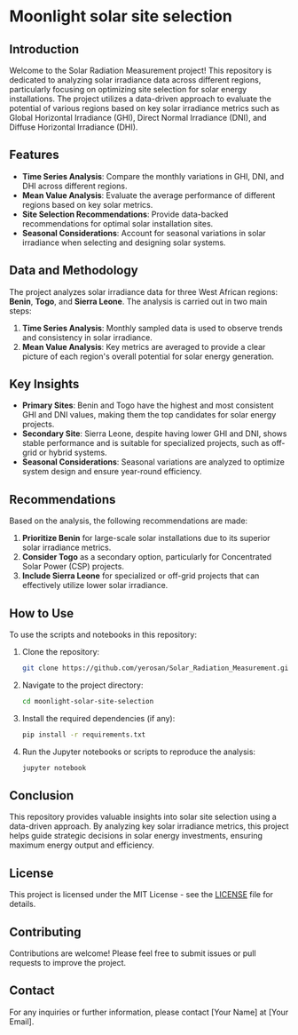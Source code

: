 # Moonlight solar site selection

## Introduction

Welcome to the Solar Radiation Measurement project! This repository is dedicated to analyzing solar irradiance data across different regions, particularly focusing on optimizing site selection for solar energy installations. The project utilizes a data-driven approach to evaluate the potential of various regions based on key solar irradiance metrics such as Global Horizontal Irradiance (GHI), Direct Normal Irradiance (DNI), and Diffuse Horizontal Irradiance (DHI).

## Features

- **Time Series Analysis**: Compare the monthly variations in GHI, DNI, and DHI across different regions.
- **Mean Value Analysis**: Evaluate the average performance of different regions based on key solar metrics.
- **Site Selection Recommendations**: Provide data-backed recommendations for optimal solar installation sites.
- **Seasonal Considerations**: Account for seasonal variations in solar irradiance when selecting and designing solar systems.

## Data and Methodology

The project analyzes solar irradiance data for three West African regions: **Benin**, **Togo**, and **Sierra Leone**. The analysis is carried out in two main steps:

1. **Time Series Analysis**: Monthly sampled data is used to observe trends and consistency in solar irradiance.
2. **Mean Value Analysis**: Key metrics are averaged to provide a clear picture of each region's overall potential for solar energy generation.

## Key Insights

- **Primary Sites**: Benin and Togo have the highest and most consistent GHI and DNI values, making them the top candidates for solar energy projects.
- **Secondary Site**: Sierra Leone, despite having lower GHI and DNI, shows stable performance and is suitable for specialized projects, such as off-grid or hybrid systems.
- **Seasonal Considerations**: Seasonal variations are analyzed to optimize system design and ensure year-round efficiency.

## Recommendations

Based on the analysis, the following recommendations are made:

1. **Prioritize Benin** for large-scale solar installations due to its superior solar irradiance metrics.
2. **Consider Togo** as a secondary option, particularly for Concentrated Solar Power (CSP) projects.
3. **Include Sierra Leone** for specialized or off-grid projects that can effectively utilize lower solar irradiance.

## How to Use

To use the scripts and notebooks in this repository:

1. Clone the repository:
    ```bash
    git clone https://github.com/yerosan/Solar_Radiation_Measurement.git
    ```
2. Navigate to the project directory:
    ```bash
    cd moonlight-solar-site-selection
    ```
3. Install the required dependencies (if any):
    ```bash
    pip install -r requirements.txt
    ```
4. Run the Jupyter notebooks or scripts to reproduce the analysis:
    ```bash
    jupyter notebook
    ```

## Conclusion

This repository provides valuable insights into solar site selection using a data-driven approach. By analyzing key solar irradiance metrics, this project helps guide strategic decisions in solar energy investments, ensuring maximum energy output and efficiency.

## License

This project is licensed under the MIT License - see the [LICENSE](LICENSE) file for details.

## Contributing

Contributions are welcome! Please feel free to submit issues or pull requests to improve the project.

## Contact

For any inquiries or further information, please contact [Your Name] at [Your Email].

